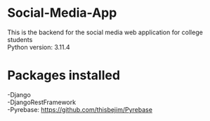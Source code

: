 # Social-Media-App
This is the backend for the social media web application for college students <br>
Python version: 3.11.4 <br>
# Packages installed  
-Django  
-DjangoRestFramework  
-Pyrebase: https://github.com/thisbejim/Pyrebase
